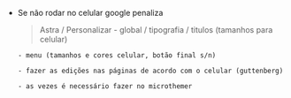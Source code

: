 - Se não rodar no celular google penaliza
    > Astra / Personalizar
      - global / tipografia / titulos (tamanhos para celular)

      - menu (tamanhos e cores celular, botão final s/n)

      - fazer as edições nas páginas de acordo com o celular (guttenberg)
      
      - as vezes é necessário fazer no microthemer